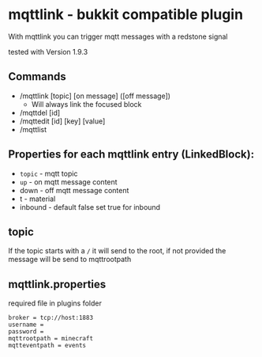 # mqttlink - bukkit compatible plugin

With mqttlink you can trigger mqtt messages with a redstone signal

tested with Version 1.9.3

## Commands
 - /mqttlink [topic] [on message] ([off message])
 	+ Will always link the focused block
 - /mqttdel [id]
 - /mqttedit [id] [key] [value]
 - /mqttlist
 
## Properties for each mqttlink entry (LinkedBlock):
 - `topic` - mqtt topic
 - `up` - on mqtt message content
 - down - off mqtt message content
 - t - material 
 - inbound - default false set true for inbound

## topic
If the topic starts with a `/` it will send to the root, if not provided the message will be send to mqttrootpath

## mqttlink.properties
required file in plugins folder
```
broker = tcp://host:1883
username =
password =
mqttrootpath = minecraft
mqtteventpath = events
```
